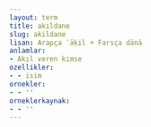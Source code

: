 ```yaml
---
layout: term
title: akıldane
slug: akildane
lisan: Arapça ʿāḳil + Farsça dānā
anlamlar:
- Akıl veren kimse
ozellikler:
- - isim
ornekler:
- - ''
orneklerkaynak:
- - ''
---
```

